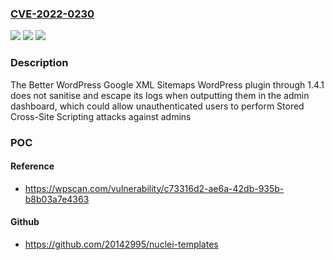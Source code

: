 ### [CVE-2022-0230](https://cve.mitre.org/cgi-bin/cvename.cgi?name=CVE-2022-0230)
![](https://img.shields.io/static/v1?label=Product&message=Better%20WordPress%20Google%20XML%20Sitemaps%20(support%20Sitemap%20Index%2C%20Multi-site%20and%20Google%20News)&color=blue)
![](https://img.shields.io/static/v1?label=Version&message=1.4.1%3C%3D%201.4.1%20&color=brighgreen)
![](https://img.shields.io/static/v1?label=Vulnerability&message=CWE-79%20Cross-site%20Scripting%20(XSS)&color=brighgreen)

### Description

The Better WordPress Google XML Sitemaps WordPress plugin through 1.4.1 does not sanitise and escape its logs when outputting them in the admin dashboard, which could allow unauthenticated users to perform Stored Cross-Site Scripting attacks against admins

### POC

#### Reference
- https://wpscan.com/vulnerability/c73316d2-ae6a-42db-935b-b8b03a7e4363

#### Github
- https://github.com/20142995/nuclei-templates

